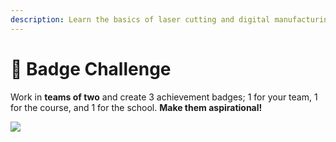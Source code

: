 ```yaml
---
description: Learn the basics of laser cutting and digital manufacturing!
---
```


# 📛 Badge Challenge

Work in **teams of two** and create 3 achievement badges; 1 for your team, 1 for the course, and 1 for the school. **Make them aspirational!** 

![](../../.gitbook/assets/meritbadges.png)

